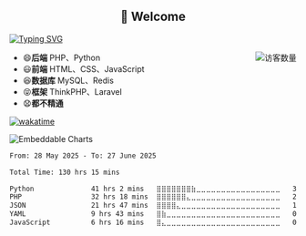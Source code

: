 <h2 align="center">👋 Welcome</h2>

[![Typing SVG](https://readme-typing-svg.demolab.com?font=Fira+Code&weight=700&size=50&duration=3000&pause=2000&color=00FF12&background=443CFF00&center=true&vCenter=true&width=1000&height=100&lines=May+the+Force+be+with+you+%E2%9C%A8)](https://github.com/declandragon)

<img align='right' src="https://profile-counter.glitch.me/declandragon/count.svg" alt="访客数量"/>

- 😄**后端** PHP、Python
- 😃**前端** HTML、CSS、JavaScript
- 😆**数据库** MySQL、Redis
- 😝**框架** ThinkPHP、Laravel
- 😧**都不精通**

[![wakatime](https://wakatime.com/badge/user/a832fe5a-ad93-4f26-854f-e9b7332b392f.svg)](https://wakatime.com/@a832fe5a-ad93-4f26-854f-e9b7332b392f)

<img src="https://wakatime.com/share/@declandragon/c6d2fbce-435a-4559-8684-b18333bb64b4.svg" alt="Embeddable Charts"/>

<!--START_SECTION:waka-->

```txt
From: 28 May 2025 - To: 27 June 2025

Total Time: 130 hrs 15 mins

Python              41 hrs 2 mins   ⣿⣿⣿⣿⣿⣿⣿⣷⣀⣀⣀⣀⣀⣀⣀⣀⣀⣀⣀⣀⣀⣀⣀⣀⣀   31.51 %
PHP                 32 hrs 18 mins  ⣿⣿⣿⣿⣿⣿⣄⣀⣀⣀⣀⣀⣀⣀⣀⣀⣀⣀⣀⣀⣀⣀⣀⣀⣀   24.81 %
JSON                21 hrs 47 mins  ⣿⣿⣿⣿⣄⣀⣀⣀⣀⣀⣀⣀⣀⣀⣀⣀⣀⣀⣀⣀⣀⣀⣀⣀⣀   16.73 %
YAML                9 hrs 43 mins   ⣿⣷⣀⣀⣀⣀⣀⣀⣀⣀⣀⣀⣀⣀⣀⣀⣀⣀⣀⣀⣀⣀⣀⣀⣀   07.47 %
JavaScript          6 hrs 16 mins   ⣿⣄⣀⣀⣀⣀⣀⣀⣀⣀⣀⣀⣀⣀⣀⣀⣀⣀⣀⣀⣀⣀⣀⣀⣀   04.82 %
```

<!--END_SECTION:waka-->



<!--
**declandragon/declandragon** is a ✨ _special_ ✨ repository because its `README.md` (this file) appears on your GitHub profile.

Here are some ideas to get you started:

- 🔭 I’m currently working on ...
- 🌱 I’m currently learning ...
- 👯 I’m looking to collaborate on ...
- 🤔 I’m looking for help with ...
- 💬 Ask me about ...
- 📫 How to reach me: ...
- 😄 Pronouns: ...
- ⚡ Fun fact: ...
-->
